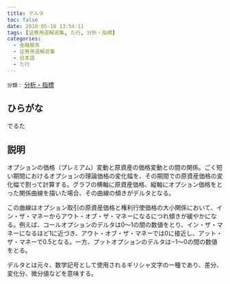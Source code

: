 ```yaml
---
title: デルタ
toc: false
date: 2018-05-18 13:54:11
tags: [证券用语解说集, た行, 分析・指標]
categories:
  - 金融服务
  - 证券用语解说集
  - 日本語
  - た行
---
```


`分類：` [分析・指標](/tags/分析・指標/)

## ひらがな

でるた

## 説明

オプションの価格（プレミアム）変動と原資産の価格変動との間の関係。ごく短い期間におけるオプションの理論価格の変化幅を、その期間での原資産価格の変化幅で割って計算する。グラフの横軸に原資産価格、縦軸にオプション価格をとった関係曲線を描いた場合、その曲線の傾きがデルタとなる。

この曲線はオプション取引の原資産価格と権利行使価格の大小関係において、イン・ザ・マネーからアウト・オブ・ザ・マネーになるにつれ傾きが緩やかになる。例えば、コールオプションのデルタは0〜1の間の数値をとり、イン・ザ・マネーになるほど1に近づき、アウト・オブ・ザ・マネーでは0に接近し、アット・ザ・マネーで0.5となる。一方、プットオプションのデルタは−1〜0の間の数値をとる。

デルタとは元々、数学記号として使用されるギリシャ文字の一種であり、差分、変化分、微分値などを意味する。
